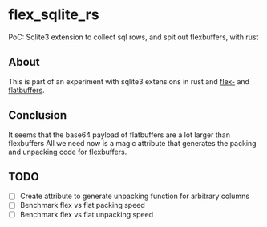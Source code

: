 # flex_sqlite_rs
PoC: Sqlite3 extension to collect sql rows, and spit out flexbuffers, with rust

## About
This is part of an experiment with sqlite3 extensions in rust and [flex-](https://github.com/Buggaboo/flex_sqlite_rs) and [flatbuffers](https://github.com/Buggaboo/flat_sqlite_rs).

## Conclusion
It seems that the base64 payload of flatbuffers are a lot larger than flexbuffers
All we need now is a magic attribute that generates the packing and unpacking code for flexbuffers.

## TODO
- [ ] Create attribute to generate unpacking function for arbitrary columns
- [ ] Benchmark flex vs flat packing speed
- [ ] Benchmark flex vs flat unpacking speed
